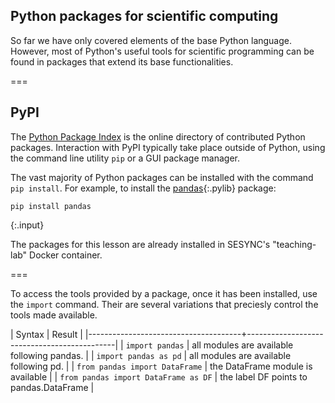 ---
---

## Python packages for scientific computing

So far we have only covered elements of the base Python language. However, most of
Python's useful tools for scientific programming can be found in packages that extend
its base functionalities. 

===

## PyPI

The [Python Package Index](https://pypi.python.org) is the online directory of contributed Python packages. Interaction with PyPI typically
take place outside of Python, using the command line utility `pip` or a GUI package manager.

The vast majority of Python packages can be installed with the command `pip install`. For example, to install the [pandas](){:.pylib} package:

```
pip install pandas
```
{:.input}

The packages for this lesson are already installed in SESYNC's "teaching-lab" Docker container.

===

To access the tools provided by a package, once it has been installed, use the `import` command. Their are several variations that
preciesly control the tools made available.

| Syntax                               | Result                                      |
|--------------------------------------+---------------------------------------------|
| `import pandas`                      | all modules are available following pandas. |
| `import pandas as pd`                | all modules are available following pd.     |
| `from pandas import DataFrame`       | the DataFrame module is available           |
| `from pandas import DataFrame as DF` | the label DF points to pandas.DataFrame     |
